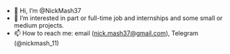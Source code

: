 - 👋 Hi, I’m @NickMash37
- 👀 I’m interested in part or full-time job and internships and some small or medium projects.
- 📫 How to reach me: email (nick.mash37@gmail.com), Telegram (@nickmash_11)

<!---
NickMash37/NickMash37 is a ✨ special ✨ repository because its `README.md` (this file) appears on your GitHub profile.
You can click the Preview link to take a look at your changes.
--->

